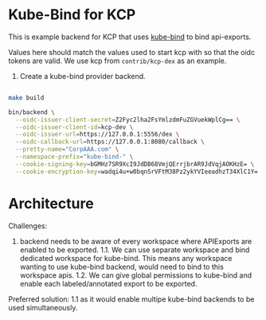 # Kube-Bind for KCP

This is example backend for KCP that uses [kube-bind](https://github.com/kube-bind/kube-bind) to bind api-exports.

Values here should match the values used to start kcp with so that the oidc tokens are valid.
We use kcp from `contrib/kcp-dex` as an example.


1. Create a kube-bind provider backend.

```bash

```


```bash
make build

bin/backend \
  --oidc-issuer-client-secret=Z2Fyc2lha2FsYmlzdmFuZGVuekWplCg== \
  --oidc-issuer-client-id=kcp-dev \
  --oidc-issuer-url=https://127.0.0.1:5556/dex \
  --oidc-callback-url=https://127.0.0.1:8080/callback \
  --pretty-name="CorpAAA.com" \
  --namespace-prefix="kube-bind-" \
  --cookie-signing-key=bGMHz7SR9XcI9JdDB68VmjQErrjbrAR9JdVqjAOKHzE= \
  --cookie-encryption-key=wadqi4u+w0bqnSrVFtM38Pz2ykYVIeeadhzT34XlC1Y=
```


# Architecture

Challenges:
1. backend needs to be aware of every workspace where APIExports are enabled to be
exported.
   1.1. We can use separate workspace and bind dedicated workspace for kube-bind.
   This means any workspace wanting to use kube-bind backend, would need to bind to this
   workspace apis.
   1.2. We can give global permissions to kube-bind and enable each labeled/annotated export
   to be exported.

Preferred solution: 1.1 as it would enable multipe kube-bind backends to be used simultaneously.

